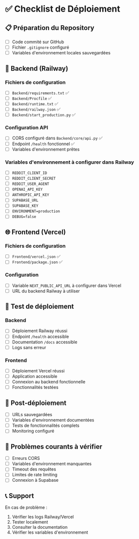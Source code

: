 # ✅ Checklist de Déploiement

## 📋 Préparation du Repository

- [ ] Code commité sur GitHub
- [ ] Fichier `.gitignore` configuré
- [ ] Variables d'environnement locales sauvegardées

## 🚀 Backend (Railway)

### Fichiers de configuration
- [ ] `Backend/requirements.txt` ✅
- [ ] `Backend/Procfile` ✅
- [ ] `Backend/runtime.txt` ✅
- [ ] `Backend/railway.json` ✅
- [ ] `Backend/start_production.py` ✅

### Configuration API
- [ ] CORS configuré dans `Backend/core/api.py` ✅
- [ ] Endpoint `/health` fonctionnel ✅
- [ ] Variables d'environnement prêtes

### Variables d'environnement à configurer dans Railway
- [ ] `REDDIT_CLIENT_ID`
- [ ] `REDDIT_CLIENT_SECRET`
- [ ] `REDDIT_USER_AGENT`
- [ ] `OPENAI_API_KEY`
- [ ] `ANTHROPIC_API_KEY`
- [ ] `SUPABASE_URL`
- [ ] `SUPABASE_KEY`
- [ ] `ENVIRONMENT=production`
- [ ] `DEBUG=false`

## 🌐 Frontend (Vercel)

### Fichiers de configuration
- [ ] `Frontend/vercel.json` ✅
- [ ] `Frontend/package.json` ✅

### Configuration
- [ ] Variable `NEXT_PUBLIC_API_URL` à configurer dans Vercel
- [ ] URL du backend Railway à utiliser

## 🔧 Test de déploiement

### Backend
- [ ] Déploiement Railway réussi
- [ ] Endpoint `/health` accessible
- [ ] Documentation `/docs` accessible
- [ ] Logs sans erreur

### Frontend
- [ ] Déploiement Vercel réussi
- [ ] Application accessible
- [ ] Connexion au backend fonctionnelle
- [ ] Fonctionnalités testées

## 📝 Post-déploiement

- [ ] URLs sauvegardées
- [ ] Variables d'environnement documentées
- [ ] Tests de fonctionnalités complets
- [ ] Monitoring configuré

## 🚨 Problèmes courants à vérifier

- [ ] Erreurs CORS
- [ ] Variables d'environnement manquantes
- [ ] Timeout des requêtes
- [ ] Limites de rate limiting
- [ ] Connexion à Supabase

## 📞 Support

En cas de problème :
1. Vérifier les logs Railway/Vercel
2. Tester localement
3. Consulter la documentation
4. Vérifier les variables d'environnement 